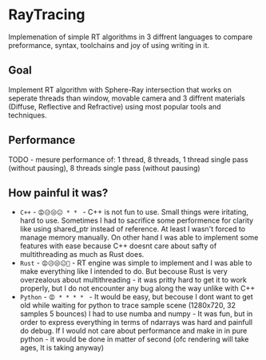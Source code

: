 # RayTracing

Implemenation of simple RT algorithms in 3 diffrent languages to compare preformance, syntax, toolchains and joy of using writing in it.

## Goal
Implement RT algorithm with Sphere-Ray intersection that works on seperate threads than window, movable camera and 3 diffrent materials (Diffuse, Reflective and Refractive) using most popular tools and techniques. 

## Performance
TODO - mesure performance of: 1 thread, 8 threads, 1 thread single pass (without pausing), 8 threads single pass (without pausing)

## How painful it was?

* `C++` - `😡😥😒😐 * * ` - C++ is not fun to use. Small things were iritating, hard to use. Sometimes I had to sacrifice some performence for clarity like using shared_ptr instead of reference. At least I wasn't forced to manage memory manually. On other hand I was able to implement some features with ease because C++ doesnt care about safty of multithreading as much as Rust does.
* `Rust` - `😡😥😒😐🙂` - RT engine was simple to implement and I was able to make everything like I intended to do. But becouse Rust is very overzealous about multithreading - it was pritty hard to get it to work properly, but I do not encounter any bug  along the way unlike with C++ 
* `Python` - `😡 * * * * ` - It would be easy, but becouse I dont want to get old while waiting for python to trace sample scene (1280x720, 32 samples 5 bounces) I had to use numba and numpy - It was fun, but in order to express everything in terms of ndarrays was hard and painfull do debug. If I would not care about performance and make in in pure python - it would be done in matter of second (ofc rendering will take ages, It is taking anyway) 


